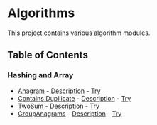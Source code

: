 # Algorithms

This project contains various algorithm modules.

## Table of Contents

### Hashing and Array 

- [Anagram](Modules/Anagram/code.cs) - [Description](Modules/Anagram/desc.md) - [Try](https://leetcode.com/problems/valid-anagram/)
- [Contains Dupllicate](Modules/Duplicate/code.cs) - [Description](Modules/Dupicate/desc.md) - [Try](https://leetcode.com/problems/contains-duplicate/)
- [TwoSum](Modules/TwoSum/code.cs) - [Description](Modules/TwoSum/desc.md) - [Try](https://leetcode.com/problems/two-sum/)
- [GroupAnagrams](Modules/GroupAnagrams/code.cs) - [Description](Modules/GroupAnagrams/desc.md) - [Try](https://leetcode.com/problems/group-anagrams/)
